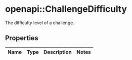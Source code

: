 # openapi::ChallengeDifficulty

The difficulty level of a challenge.

## Properties
Name | Type | Description | Notes
------------ | ------------- | ------------- | -------------


